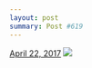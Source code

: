 ```yaml
---
layout: post
summary: Post #619
---
```


<p>
  <time><a href="/619">April 22, 2017</a></time>
  <a href="/619"><img src="{{ site.assets_url }}/619-480.jpg" srcset="{{ site.assets_url }}/619-240.jpg 240w, {{ site.assets_url }}/619-480.jpg 480w, {{ site.assets_url }}/619-720.jpg 720w, {{ site.assets_url }}/619-960.jpg 960w" sizes="(min-width: 700px) 50vw, calc(100vw - 2rem)" /></a>
</p>
